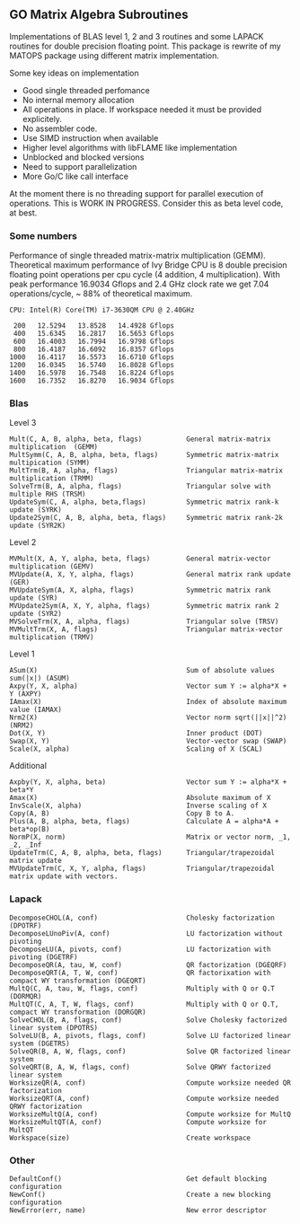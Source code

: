GO Matrix Algebra Subroutines
-----------------------------

Implementations of BLAS level 1, 2 and 3 routines and some LAPACK routines for double precision floating point.
This package is rewrite of my MATOPS package using different matrix implementation.

Some key ideas on implementation

- Good single threaded perfomance
- No internal memory allocation
- All operations in place. If workspace needed it must be provided explicitely.
- No assembler code. 
- Use SIMD instruction when available
- Higher level algorithms with libFLAME like implementation
- Unblocked and blocked versions
- Need to support parallelization
- More Go/C like call interface

At the moment there is no threading support for parallel execution of operations. 
This is WORK IN PROGRESS. Consider this as beta level code, at best. 

### Some numbers 

Performance of single threaded matrix-matrix multiplication (GEMM). Theoretical
maximum performance of Ivy Bridge CPU is 8 double precision floating point operations
per cpu cycle (4 addition, 4 multiplication). With peak performance 16.9034 Gflops
and 2.4 GHz clock rate we get 7.04 operations/cycle, ~ 88% of theoretical maximum.

    CPU: Intel(R) Core(TM) i7-3630QM CPU @ 2.40GHz

     200   12.5294   13.8528   14.4928 Gflops
     400   15.6345   16.2817   16.5653 Gflops
     600   16.4003   16.7994   16.9798 Gflops
     800   16.4187   16.6092   16.8357 Gflops
    1000   16.4117   16.5573   16.6710 Gflops
    1200   16.0345   16.5740   16.8028 Gflops
    1400   16.5978   16.7548   16.8224 Gflops
    1600   16.7352   16.8270   16.9034 Gflops
  

### Blas

  Level 3

    Mult(C, A, B, alpha, beta, flags)           General matrix-matrix multiplication  (GEMM)
    MultSymm(C, A, B, alpha, beta, flags)       Symmetric matrix-matrix multipication (SYMM)
    MultTrm(B, A, alpha, flags)                 Triangular matrix-matrix multiplication (TRMM)  
    SolveTrm(B, A, alpha, flags)                Triangular solve with multiple RHS (TRSM)
    UpdateSym(C, A, alpha, beta,flags)          Symmetric matrix rank-k update (SYRK)
    Update2Sym(C, A, B, alpha, beta, flags)     Symmetric matrix rank-2k update (SYR2K)

  Level 2

    MVMult(X, A, Y, alpha, beta, flags)         General matrix-vector multiplication (GEMV)
    MVUpdate(A, X, Y, alpha, flags)             General matrix rank update (GER)
    MVUpdateSym(A, X, alpha, flags)             Symmetric matrix rank update (SYR)
    MVUpdate2Sym(A, X, Y, alpha, flags)         Symmetric matrix rank 2 update (SYR2)
    MVSolveTrm(X, A, alpha, flags)              Triangular solve (TRSV)
    MVMultTrm(X, A, flags)                      Triangular matrix-vector multiplication (TRMV)

  Level 1

    ASum(X)                                     Sum of absolute values sum(|x|) (ASUM)
    Axpy(Y, X, alpha)                           Vector sum Y := alpha*X + Y (AXPY)
    IAmax(X)                                    Index of absolute maximum value (IAMAX)
    Nrm2(X)                                     Vector norm sqrt(||x||^2) (NRM2)
    Dot(X, Y)                                   Inner product (DOT)
    Swap(X, Y)                                  Vector-vector swap (SWAP)
    Scale(X, alpha)                             Scaling of X (SCAL)

  Additional

    Axpby(Y, X, alpha, beta)                    Vector sum Y := alpha*X + beta*Y 
    Amax(X)                                     Absolute maximum of X
    InvScale(X, alpha)                          Inverse scaling of X 
    Copy(A, B)                                  Copy B to A.
    Plus(A, B, alpha, beta, flags)              Calculate A = alpha*A + beta*op(B)
    NormP(X, norm)                              Matrix or vector norm, _1, _2, _Inf
    UpdateTrm(C, A, B, alpha, beta, flags)      Triangular/trapezoidal matrix update
    MVUpdateTrm(C, X, Y, alpha, flags)          Triangular/trapezoidal matrix update with vectors.

### Lapack
  
    DecomposeCHOL(A, conf)                      Cholesky factorization (DPOTRF)
    DecomposeLUnoPiv(A, conf)                   LU factorization without pivoting
    DecomposeLU(A, pivots, conf)                LU factorization with pivoting (DGETRF)
    DecomposeQR(A, tau, W, conf)                QR factorization (DGEQRF)
    DecomposeQRT(A, T, W, conf)                 QR factorixation with compact WY transformation (DGEQRT)
    MultQ(C, A, tau, W, flags, conf)            Multiply with Q or Q.T  (DORMQR)
    MultQT(C, A, T, W, flags, conf)             Multiply with Q or Q.T, compact WY transformation (DORGQR)
    SolveCHOL(B, A, flags, conf)                Solve Cholesky factorized linear system (DPOTRS)
    SolveLU(B, A, pivots, flags, conf)          Solve LU factorized linear system (DGETRS)
    SolveQR(B, A, W, flags, conf)               Solve QR factorized linear system
    SolveQRT(B, A, W, flags, conf)              Solve QRWY factorized linear system
    WorksizeQR(A, conf)                         Compute worksize needed QR factorization
    WorksizeQRT(A, conf)                        Compute worksize needed QRWY factorization
    WorksizeMultQ(A, conf)                      Compute worksize for MultQ
    WorksizeMultQT(A, conf)                     Compute worksize for MultQT
    Workspace(size)                             Create workspace

###  Other

    DefaultConf()                               Get default blocking configuration 
    NewConf()                                   Create a new blocking configuration
    NewError(err, name)                         New error descriptor

